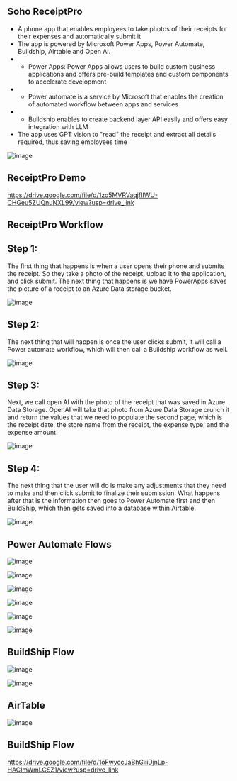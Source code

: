 

## Soho ReceiptPro
- A phone app that enables employees to take photos of their receipts for their expenses and automatically submit it
- The app is powered by Microsoft Power Apps, Power Automate, Buildship, Airtable and Open AI.
- - Power Apps: Power Apps allows users to build custom business applications and offers pre-build templates and custom components to accelerate development
- - Power automate is a service by Microsoft that enables the creation of automated workflow between apps and services
- - Buildship enables to create backend layer API easily and offers easy integration with LLM
- The app uses GPT vision to "read" the receipt and extract all details required, thus saving employees time



![image](https://github.com/user-attachments/assets/6a53a402-e997-48ea-ae3d-5b6f6d3a7fbd)


## ReceiptPro Demo

https://drive.google.com/file/d/1zo5MVRVaqjfIIWU-CHGeu5ZUQnuNXL99/view?usp=drive_link


## ReceiptPro Workflow


## Step 1: 
The first thing that happens is when a user opens their phone and submits the receipt.
So they take a photo of the receipt, upload it to the application, and click submit.
The next thing that happens is we have PowerApps saves the picture of a receipt to an Azure Data
storage bucket.

![image](https://github.com/user-attachments/assets/a62b90d7-ad0f-4f4a-a1ac-d93dd9278b8e)

## Step 2:
The next thing that will happen is once the user clicks submit, it will call a Power automate workflow,
which will then call a Buildship workflow as well.


![image](https://github.com/user-attachments/assets/b6007a01-5f15-4b43-983d-40f0179c68bb)

## Step 3:
Next, we call open AI with the photo of the receipt that was saved in Azure Data Storage.
OpenAI will take that photo from Azure Data Storage crunch it and return the values
that we need to populate the second page, which is the receipt date, the store name from the
receipt, the expense type, and the expense amount.

![image](https://github.com/user-attachments/assets/851d7bf2-a011-4ea8-b3f7-5f6bb53ee906)

## Step 4:
The next thing that the user will do is make any adjustments that they need to make and then click
submit to finalize their submission.
What happens after that is the information then goes to Power Automate first and then BuildShip, which then gets saved into a database within
Airtable.


![image](https://github.com/user-attachments/assets/999709cc-7c26-409b-bf2a-ad776dea36bc)


## Power Automate Flows

![image](https://github.com/user-attachments/assets/d8eced5f-3863-4b61-a0ab-752c8938a512)


![image](https://github.com/user-attachments/assets/9534312d-417c-4485-86aa-53f82e529bd9)


![image](https://github.com/user-attachments/assets/d71f3ec4-e422-4793-b29c-5a48a16a44d4)


![image](https://github.com/user-attachments/assets/82fec5c7-4f9f-464b-bf23-a98de7542ce3)


![image](https://github.com/user-attachments/assets/70327ee6-6ba6-4a5f-88e7-437a397bb715)


![image](https://github.com/user-attachments/assets/c8be15c3-475a-4c43-a68e-4e163803566a)


## BuildShip Flow

![image](https://github.com/user-attachments/assets/72b6d047-e07e-4e87-9eda-7a0a243186ec)


![image](https://github.com/user-attachments/assets/4d864813-1211-4f56-9b8c-dd38db46d9d7)


## AirTable

![image](https://github.com/user-attachments/assets/ed25d244-a827-4a44-a314-bb82c694d612)


## BuildShip Flow

https://drive.google.com/file/d/1oFwyccJaBhGiiiDjnLp-HACImWmLCSZ1/view?usp=drive_link








